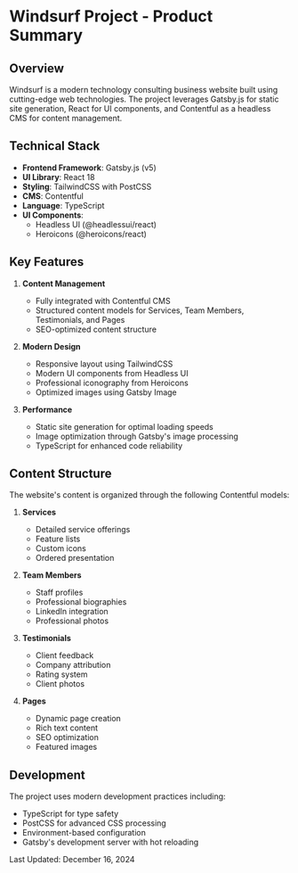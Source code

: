 # Windsurf Project - Product Summary

## Overview
Windsurf is a modern technology consulting business website built using cutting-edge web technologies. The project leverages Gatsby.js for static site generation, React for UI components, and Contentful as a headless CMS for content management.

## Technical Stack
- **Frontend Framework**: Gatsby.js (v5)
- **UI Library**: React 18
- **Styling**: TailwindCSS with PostCSS
- **CMS**: Contentful
- **Language**: TypeScript
- **UI Components**: 
  - Headless UI (@headlessui/react)
  - Heroicons (@heroicons/react)

## Key Features
1. **Content Management**
   - Fully integrated with Contentful CMS
   - Structured content models for Services, Team Members, Testimonials, and Pages
   - SEO-optimized content structure

2. **Modern Design**
   - Responsive layout using TailwindCSS
   - Modern UI components from Headless UI
   - Professional iconography from Heroicons
   - Optimized images using Gatsby Image

3. **Performance**
   - Static site generation for optimal loading speeds
   - Image optimization through Gatsby's image processing
   - TypeScript for enhanced code reliability

## Content Structure
The website's content is organized through the following Contentful models:

1. **Services**
   - Detailed service offerings
   - Feature lists
   - Custom icons
   - Ordered presentation

2. **Team Members**
   - Staff profiles
   - Professional biographies
   - LinkedIn integration
   - Professional photos

3. **Testimonials**
   - Client feedback
   - Company attribution
   - Rating system
   - Client photos

4. **Pages**
   - Dynamic page creation
   - Rich text content
   - SEO optimization
   - Featured images

## Development
The project uses modern development practices including:
- TypeScript for type safety
- PostCSS for advanced CSS processing
- Environment-based configuration
- Gatsby's development server with hot reloading

Last Updated: December 16, 2024
